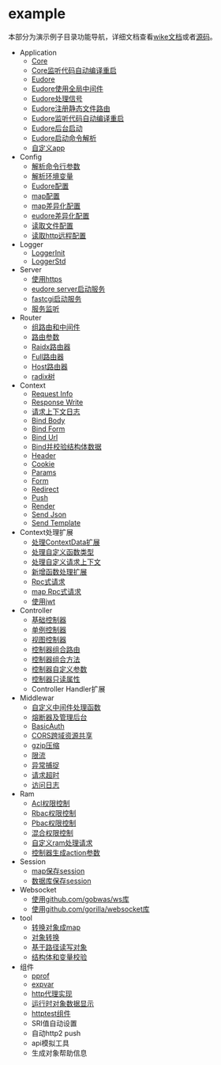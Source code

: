 # example

本部分为演示例子目录功能导航，详细文档查看[wike文档](https://github.com/eudore/eudore/wiki)或者[源码](https://github.com/eudore/eudore)。

- Application
	- [Core](appCore.go)
	- [Core监听代码自动编译重启](appCoreNotify.go)
	- [Eudore](appEudore.go)
	- [Eudore使用全局中间件](appEudoreGlobalMiddleware.go)
	- [Eudore处理信号](appEudoreSignal.go)
	- [Eudore注册静态文件路由](appEudoreStatic.go)
	- [Eudore监听代码自动编译重启](appEudoreNotify.go)
	- [Eudore后台启动](appEudoreDaemon.go)
	- [Eudore启动命令解析](appEudoreCommand.go)
	- [自定义app](appExtend.go)
- Config
	- [解析命令行参数](configArgs.go)
	- [解析环境变量](configEnvs.go)
	- [Eudore配置](configEudore.go)
	- [map配置](configMap.go)
	- [map差异化配置](configMapMods.go)
	- [eudore差异化配置](configEudoreMods.go)
	- [读取文件配置](configReadFile.go)
	- [读取http远程配置](configReadHttp.go)
- Logger
	- [LoggerInit](loggerInit.go)
	- [LoggerStd](loggerStd.go)
- Server
	- [使用https](serverHttps.go)
	- [eudore server启动服务](serverEudore.go)
	- [fastcgi启动服务](serveFcgi.go)
	- [服务监听](serverListen.go)
- Router
	- [组路由和中间件](routerGroupAndMiddleware.go)
	- [路由参数](routerParams.go)
	- [Raidx路由器](routerRadix.go)
	- [Full路由器](routerFull.go)
	- [Host路由器](routerHost.go)
	- [radix树](radixtre.go)
- Context
	- [Request Info](contextRequestInfo.go)
	- [Response Write](contextResponsWrite.go)
	- [请求上下文日志](contextLogger.go)
	- [Bind Body](contextBindBody.go)
	- [Bind Form](contextBindForm.go)
	- [Bind Url](contextBindUrl.go)
	- [Bind并校验结构体数据](contextBindValid.go)
	- [Header](contextHeader.go)
	- [Cookie](contextCookie.go)
	- [Params](contexParams.go)
	- [Form](contexForm.go)
	- [Redirect](contextRedirect.go)
	- [Push](contextPush.go)
	- [Render](contextRender.go)
	- [Send Json](contextRenderJson.go)
	- [Send Template](contextRenderTemplate.go)
- Context处理扩展
	- [处理ContextData扩展](handlerContextData.go)
	- [处理自定义函数类型](handlerFunc.go)
	- [处理自定义请求上下文](handlerMyContext.go)
	- [新增函数处理扩展](handlerAddExtend.go)
	- [Rpc式请求](handlerRpc.go)
	- [map Rpc式请求](handlerRpcMap.go)
	- [使用jwt](handlerJwt.go)
- Controller
	- [基础控制器](controllerBase.go)
	- [单例控制器](controllerSingleton.go)
	- [视图控制器](controllerView.go)
	- [控制器组合路由](controllerComposeRoute.go)
	- [控制器组合方法](controllerComposeMethod.go	)
	- [控制器自定义参数](controllerParams.go)
	- [控制器只读属性](controllerReadFields.go)
	- Controller Handler扩展
- Middlewar
	- [自定义中间件处理函数](middlewareHandle.go)
	- [熔断器及管理后台](middlewareBreaker.go)
	- [BasicAuth](middlewareBasicAuth.go)
	- [CORS跨域资源共享](middlewareCors.go)
	- [gzip压缩](middlewareGzip.go)
	- [限流](middlewareRate.go)
	- [异常捕捉](middlewareRevover.go)
	- [请求超时](middlewareTimeout.go)
	- [访问日志](middlewareLogger.go)
- Ram
	- [Acl权限控制](ramAcl.go)
	- [Rbac权限控制](ramRbac.go)
	- [Pbac权限控制](ramPbacl.go)
	- [混合权限控制](ramAll.go)
	- [自定义ram处理请求](ramHandle.go)
	- [控制器生成action参数](ramControllerAction.go)
- Session
	- [map保存session](sessionMap.go)
	- [数据库保存session](sessionSql.go)
- Websocket
	- [使用github.com/gobwas/ws库](websocketGobwas.go)
	- [使用github.com/gorilla/websocket库](websocketGorilla.go)
- tool
	- [转换对象成map](toolConvertMap.go)
	- [对象转换](toolConvertTo.go)
	- [基于路径读写对象](toolGetSet.go)
	- [结构体和变量校验](toolValidate.go)
- 组件
	- [pprof](componentPprof.go)
	- [expvar](componentExpver.go)
	- [http代理实现](componentProxy.go)
	- [运行时对象数据显示](componentShow.go)
	- [httptest组件](componentHttpTest.go)
	- SRI值自动设置
	- 自动http2 push
	- api模拟工具
	- 生成对象帮助信息